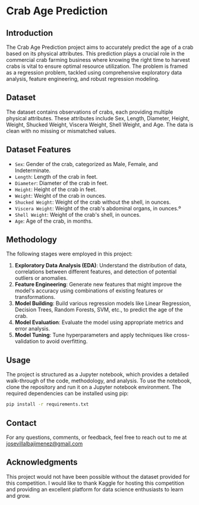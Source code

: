 # Crab Age Prediction 

## Introduction
The Crab Age Prediction project aims to accurately predict the age of a crab based on its physical attributes. This prediction plays a crucial role in the commercial crab farming business where knowing the right time to harvest crabs is vital to ensure optimal resource utilization. The problem is framed as a regression problem, tackled using comprehensive exploratory data analysis, feature engineering, and robust regression modeling.

## Dataset
The dataset contains observations of crabs, each providing multiple physical attributes. These attributes include Sex, Length, Diameter, Height, Weight, Shucked Weight, Viscera Weight, Shell Weight, and Age. The data is clean with no missing or mismatched values.

## Dataset Features
- `Sex`: Gender of the crab, categorized as Male, Female, and Indeterminate.
- `Length`: Length of the crab in feet.
- `Diameter`: Diameter of the crab in feet.
- `Height`: Height of the crab in feet.
- `Weight`: Weight of the crab in ounces.
- `Shucked Weight`: Weight of the crab without the shell, in ounces.
- `Viscera Weight`: Weight of the crab's abdominal organs, in ounces.º
- `Shell Weight`: Weight of the crab's shell, in ounces.
- `Age`: Age of the crab, in months.

## Methodology
The following stages were employed in this project:

1. **Exploratory Data Analysis (EDA)**: Understand the distribution of data, correlations between different features, and detection of potential outliers or anomalies.
2. **Feature Engineering**: Generate new features that might improve the model's accuracy using combinations of existing features or transformations.
3. **Model Building**: Build various regression models like Linear Regression, Decision Trees, Random Forests, SVM, etc., to predict the age of the crab.
4. **Model Evaluation**: Evaluate the model using appropriate metrics and error analysis.
5. **Model Tuning**: Tune hyperparameters and apply techniques like cross-validation to avoid overfitting.

## Usage
The project is structured as a Jupyter notebook, which provides a detailed walk-through of the code, methodology, and analysis. To use the notebook, clone the repository and run it on a Jupyter notebook environment. The required dependencies can be installed using pip:

```bash
pip install -r requirements.txt
```

## Contact
For any questions, comments, or feedback, feel free to reach out to me at josevillalbajimenez@gmail.com

## Acknowledgments
This project would not have been possible without the dataset provided for this competition. I would like to thank Kaggle for hosting this competition and providing an excellent platform for data science enthusiasts to learn and grow.


